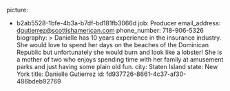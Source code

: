 picture:
  - b2ab5528-1bfe-4b3a-b7df-bd181fb3066d
job: Producer
email_address: dgutierrez@scottishamerican.com
phone_number: 718-906-5326
biography: >
  Danielle has 10 years experience in the insurance industry. She would love to spend her days on the
  beaches of the Dominican Republic but unfortunately she would burn and look like a lobster! She is a
  mother of two who enjoys spending time with her family at amusement parks and just having some plain
  old fun.
city: Staten Island
state: New York
title: Danielle Gutierrez
id: fd937726-8661-4c37-af30-486bdeb92769
